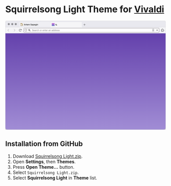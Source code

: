 # Squirrelsong Light Theme for [Vivaldi](https://vivaldi.com)

![Squirrelsong Light theme](screenshot.png)

## Installation from GitHub

1. Download [Squirrelsong Light.zip](Squirrelsong%20Light.zip).
2. Open **Settings**, then **Themes**.
3. Press **Open Theme...** button.
4. Select `Squirrelsong Light.zip`.
5. Select **Squirrelsong Light** in **Theme** list.
